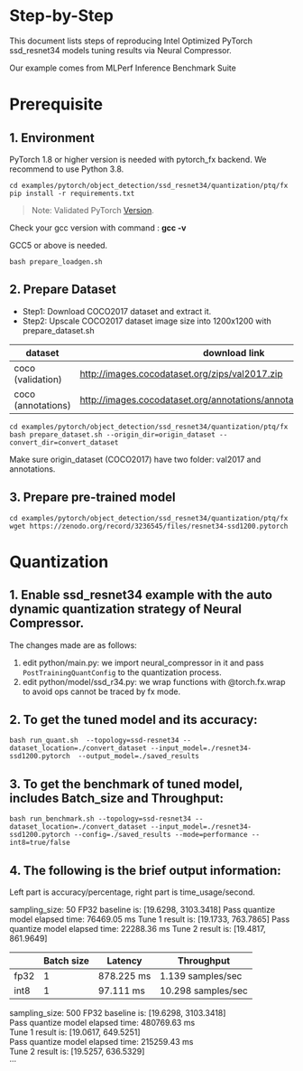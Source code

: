 Step-by-Step
============

This document lists steps of reproducing Intel Optimized PyTorch ssd_resnet34 models tuning results via Neural Compressor.

Our example comes from MLPerf Inference Benchmark Suite


# Prerequisite

## 1. Environment

PyTorch 1.8 or higher version is needed with pytorch_fx backend. We recommend to use Python 3.8.

```shell
cd examples/pytorch/object_detection/ssd_resnet34/quantization/ptq/fx
pip install -r requirements.txt
```
> Note: Validated PyTorch [Version](/docs/source/installation_guide.md#validated-software-environment).

Check your gcc version with command : **gcc -v**

GCC5 or above is needed.

  ```shell
  bash prepare_loadgen.sh
  ```

## 2. Prepare Dataset

- Step1: Download COCO2017 dataset and extract it.
- Step2: Upscale COCO2017 dataset image size into 1200x1200 with prepare_dataset.sh

| dataset | download link | 
| ---- | ---- | 
| coco (validation) | http://images.cocodataset.org/zips/val2017.zip | 
| coco (annotations) | http://images.cocodataset.org/annotations/annotations_trainval2017.zip |

  ```shell
  cd examples/pytorch/object_detection/ssd_resnet34/quantization/ptq/fx
  bash prepare_dataset.sh --origin_dir=origin_dataset --convert_dir=convert_dataset
  ```
  Make sure origin_dataset (COCO2017) have two folder: val2017 and annotations.


## 3. Prepare pre-trained model

  ```shell
  cd examples/pytorch/object_detection/ssd_resnet34/quantization/ptq/fx
  wget https://zenodo.org/record/3236545/files/resnet34-ssd1200.pytorch
  ```

# Quantization

## 1. Enable ssd_resnet34 example with the auto dynamic quantization strategy of Neural Compressor.

  The changes made are as follows:
  1. edit python/main.py:
    we import neural_compressor in it and pass `PostTrainingQuantConfig` to the quantization process.
  2. edit python/model/ssd_r34.py:
    we wrap functions with @torch.fx.wrap to avoid ops cannot be traced by fx mode.

## 2. To get the tuned model and its accuracy:

    bash run_quant.sh  --topology=ssd-resnet34 --dataset_location=./convert_dataset --input_model=./resnet34-ssd1200.pytorch  --output_model=./saved_results

## 3. To get the benchmark of tuned model, includes Batch_size and Throughput:

    bash run_benchmark.sh --topology=ssd-resnet34 --dataset_location=./convert_dataset --input_model=./resnet34-ssd1200.pytorch --config=./saved_results --mode=performance --int8=true/false

## 4. The following is the brief output information:

Left part is accuracy/percentage, right part is time_usage/second.

sampling_size: 50
FP32 baseline is: [19.6298, 3103.3418]
Pass quantize model elapsed time: 76469.05 ms
Tune 1 result is: [19.1733, 763.7865]
Pass quantize model elapsed time: 22288.36 ms
Tune 2 result is: [19.4817, 861.9649]

|       | Batch size | Latency | Throughput |
| ----- | ---------- | ------- | ----------- |
| fp32  | 1 | 878.225 ms | 1.139 samples/sec |
| int8  | 1 |  97.111 ms | 10.298 samples/sec |

sampling_size: 500
FP32 baseline is: [19.6298, 3103.3418]  
Pass quantize model elapsed time: 480769.63 ms  
Tune 1 result is: [19.0617, 649.5251]  
Pass quantize model elapsed time: 215259.43 ms  
Tune 2 result is: [19.5257, 636.5329]  
···  

